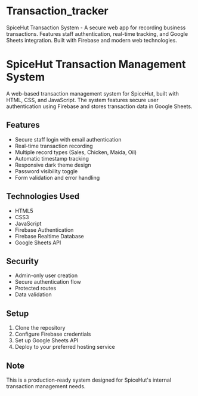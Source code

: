 # Transaction_tracker
SpiceHut Transaction System - A secure web app for recording business transactions. Features staff authentication, real-time tracking, and Google Sheets integration. Built with Firebase and modern web technologies.

# SpiceHut Transaction Management System

A web-based transaction management system for SpiceHut, built with HTML, CSS, and JavaScript. The system features secure user authentication using Firebase and stores transaction data in Google Sheets.

## Features
- Secure staff login with email authentication
- Real-time transaction recording
- Multiple record types (Sales, Chicken, Maida, Oil)
- Automatic timestamp tracking
- Responsive dark theme design
- Password visibility toggle
- Form validation and error handling

## Technologies Used
- HTML5
- CSS3
- JavaScript
- Firebase Authentication
- Firebase Realtime Database
- Google Sheets API

## Security
- Admin-only user creation
- Secure authentication flow
- Protected routes
- Data validation

## Setup
1. Clone the repository
2. Configure Firebase credentials
3. Set up Google Sheets API
4. Deploy to your preferred hosting service

## Note
This is a production-ready system designed for SpiceHut's internal transaction management needs.
